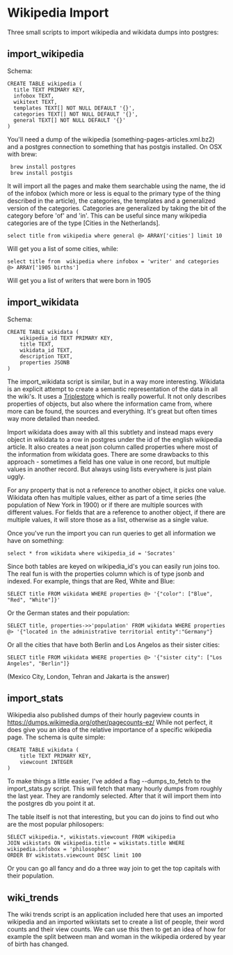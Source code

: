 # Wikipedia Import

Three small scripts to import wikipedia and wikidata dumps into postgres:

## import_wikipedia

Schema:
```
CREATE TABLE wikipedia (
  title TEXT PRIMARY KEY,
  infobox TEXT,
  wikitext TEXT,
  templates TEXT[] NOT NULL DEFAULT '{}',
  categories TEXT[] NOT NULL DEFAULT '{}',
  general TEXT[] NOT NULL DEFAULT '{}'
)
```

You'll need a dump of the wikipedia (something-pages-articles.xml.bz2) and a postgres connection
 to something that has postgis installed. On OSX with brew:
 
     brew install postgres
     brew install postgis
  
  
 It will import
all the pages and make them searchable using the name, the id of the infobox (which more or less is equal to the
primary type of the thing described in the article), the categories, the templates and a generalized version of
the categories. Categories are generalized by taking the bit of the category before 'of' and 'in'. This can be
useful since many wikipedia categories are of the type [Cities in the Netherlands].

```select title from wikipedia where general @> ARRAY['cities'] limit 10```

Will get you a list of some cities, while:

```select title from  wikipedia where infobox = 'writer' and categories @> ARRAY['1905 births']```

Will get you a list of writers that were born in 1905

## import_wikidata

Schema:

```
CREATE TABLE wikidata (
    wikipedia_id TEXT PRIMARY KEY,
    title TEXT,
    wikidata_id TEXT,
    description TEXT,
    properties JSONB
)
```

The import_wikidata script is similar, but in a way more interesting. Wikidata is an explicit attempt to create a semantic representation of the data in all the wiki's. It uses a [Triplestore](https://en.wikipedia.org/wiki/Triplestore) which is
really powerful. It not only describes properties of objects, but also where the information came from, where more can be found, the sources and everything. It's great but often times way more detailed than needed.

Import wikidata does away with all this subtlety and instead maps every object in wikidata to a row in postgres under the id of the english wikipedia article. It also creates a neat json column called properties where most of the information from wikidata goes. There are some drawbacks to this approach - sometimes a field has one value in one record, but multiple values in another record. But always using lists everywhere is just plain uggly.

For any property that is not a reference to another object, it picks one value. Wikidata often has multiple values, either as part of a time series (the population of New York in 1900) or if there are multiple sources with different values. For fields that are a reference to another object, if there are multiple values, it will store those as a list, otherwise as a single value.

Once you've run the import you can run queries to get all information we have on something:

```select * from wikidata where wikipedia_id = 'Socrates'```

Since both tables are keyed on wikipedia_id's you can easily run joins too. The real fun is with the properties column which is of type jsonb and indexed. For example, things that are Red, White and Blue:

```SELECT title FROM wikidata WHERE properties @> '{"color": ["Blue", "Red", "White"]}'```

Or the German states and their population:

```SELECT title, properties->>'population' FROM wikidata WHERE properties @> '{"located in the administrative territorial entity":"Germany"}```

Or all the cities that have both Berlin and Los Angelos as their sister cities:

```SELECT title FROM wikidata WHERE properties @> '{"sister city": ["Los Angeles", "Berlin"]}```

(Mexico City, London, Tehran and Jakarta is the answer)


## import_stats

Wikipedia also published dumps of their hourly pageview counts in https://dumps.wikimedia.org/other/pagecounts-ez/
While not perfect, it does give you an idea of the relative importance of a specific wikipedia page. The schema is quite simple:

```
CREATE TABLE wikidata (
    title TEXT PRIMARY KEY,
    viewcount INTEGER
)
```

To make things a little easier, I've added a flag --dumps_to_fetch to the import_stats.py script. This will fetch that many hourly dumps from roughly the last year. They are randomly selected. After that it will import them into the postgres db you point it at.

The table itself is not that interesting, but you can do joins to find out who are the most popular philosopers:

```
SELECT wikipedia.*, wikistats.viewcount FROM wikipedia 
JOIN wikistats ON wikipedia.title = wikistats.title WHERE wikipedia.infobox = 'philosopher'
ORDER BY wikistats.viewcount DESC limit 100
```

Or you can go all fancy and do a three way join to get the top capitals with their population.


## wiki_trends

The wiki trends script is an application included here that uses an imported
wikipedia and an imported wikistats set to create a list of people, their
word counts and their view counts. We can use this then to get an idea of
how for example the split between man and woman in the wikipedia ordered
by year of birth has changed.
